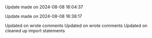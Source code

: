 
Update made on 2024-08-08 16:04:37

Update made on 2024-08-08 16:38:17

Updated on wrote comments
Updated on wrote comments
Updated on cleaned up import statements